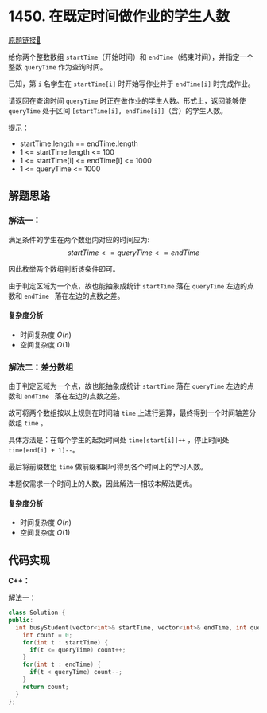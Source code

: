 # 1450. 在既定时间做作业的学生人数
[原题链接🔗](https://leetcode.cn/problems/number-of-students-doing-homework-at-a-given-time/)

给你两个整数数组 `startTime`（开始时间）和 `endTime`（结束时间），并指定一个整数 `queryTime` 作为查询时间。

已知，第 `i` 名学生在 `startTime[i]` 时开始写作业并于 `endTime[i]` 时完成作业。

请返回在查询时间 `queryTime` 时正在做作业的学生人数。形式上，返回能够使 `queryTime` 处于区间 `[startTime[i], endTime[i]]`（含）的学生人数。

提示：

 - startTime.length == endTime.length
 - 1 <= startTime.length <= 100
 - 1 <= startTime[i] <= endTime[i] <= 1000
 - 1 <= queryTime <= 1000

## 解题思路
### 解法一：
满足条件的学生在两个数组内对应的时间应为:
$$startTime <= queryTime <= endTime$$

因此枚举两个数组判断该条件即可。

由于判定区域为一个点，故也能抽象成统计 `startTime` 落在 `queryTime` 左边的点数和 `endTime ` 落在左边的点数之差。

#### 复杂度分析
 - 时间复杂度 $O(n)$
 - 空间复杂度 $O(1)$

### 解法二：差分数组
由于判定区域为一个点，故也能抽象成统计 `startTime` 落在 `queryTime` 左边的点数和 `endTime ` 落在左边的点数之差。

故可将两个数组按以上规则在时间轴 `time` 上进行运算，最终得到一个时间轴差分数组 `time` 。

具体方法是：在每个学生的起始时间处 `time[start[i]]++` ，停止时间处 `time[end[i] + 1]--`。

最后将前缀数组 `time` 做前缀和即可得到各个时间上的学习人数。

本题仅需求一个时间上的人数，因此解法一相较本解法更优。

#### 复杂度分析
 - 时间复杂度 $O(n)$
 - 空间复杂度 $O(1)$

## 代码实现

**C++：**

解法一：
```C++
class Solution {
public:
  int busyStudent(vector<int>& startTime, vector<int>& endTime, int queryTime) {
    int count = 0;
    for(int t : startTime) {
      if(t <= queryTime) count++;
    }
    for(int t : endTime) {
      if(t < queryTime) count--;
    }
    return count;
  }
};
```
